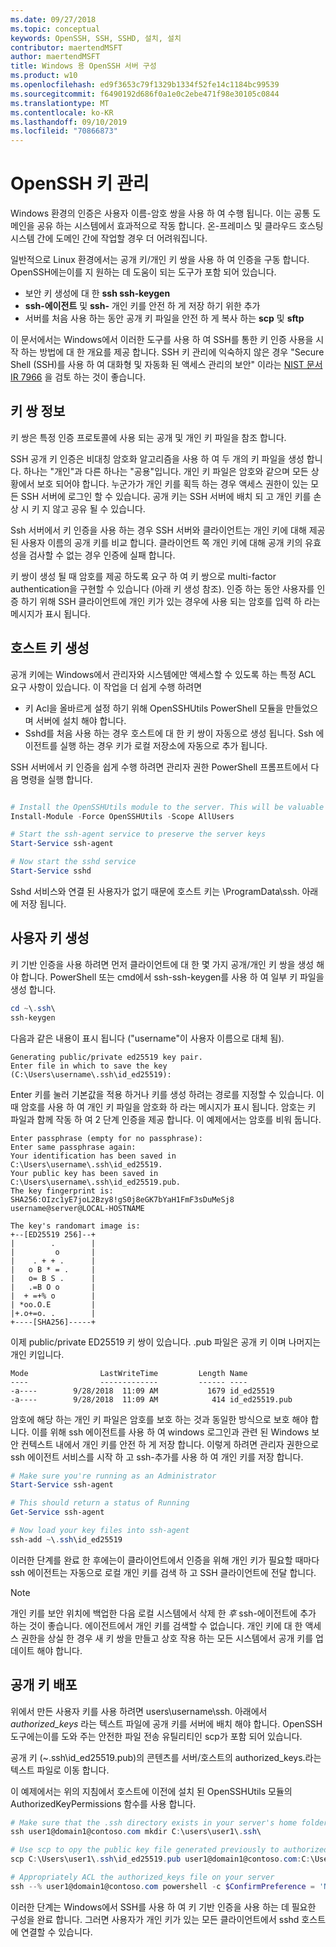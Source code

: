 ```yaml
---
ms.date: 09/27/2018
ms.topic: conceptual
keywords: OpenSSH, SSH, SSHD, 설치, 설치
contributor: maertendMSFT
author: maertendMSFT
title: Windows 용 OpenSSH 서버 구성
ms.product: w10
ms.openlocfilehash: ed9f3653c79f1329b1334f52fe14c1184bc99539
ms.sourcegitcommit: f6490192d686f0a1e0c2ebe471f98e30105c0844
ms.translationtype: MT
ms.contentlocale: ko-KR
ms.lasthandoff: 09/10/2019
ms.locfileid: "70866873"
---
```

# <a name="openssh-key-management"></a>OpenSSH 키 관리

Windows 환경의 인증은 사용자 이름-암호 쌍을 사용 하 여 수행 됩니다.
이는 공통 도메인을 공유 하는 시스템에서 효과적으로 작동 합니다. 온-프레미스 및 클라우드 호스팅 시스템 간에 도메인 간에 작업할 경우 더 어려워집니다.

일반적으로 Linux 환경에서는 공개 키/개인 키 쌍을 사용 하 여 인증을 구동 합니다.
OpenSSH에는이를 지 원하는 데 도움이 되는 도구가 포함 되어 있습니다.

* 보안 키 생성에 대 한 __ssh ssh-keygen__
* __ssh-에이전트__ 및 __ssh-__ 개인 키를 안전 하 게 저장 하기 위한 추가
* 서버를 처음 사용 하는 동안 공개 키 파일을 안전 하 게 복사 하는 __scp__ 및 __sftp__

이 문서에서는 Windows에서 이러한 도구를 사용 하 여 SSH를 통한 키 인증 사용을 시작 하는 방법에 대 한 개요를 제공 합니다. SSH 키 관리에 익숙하지 않은 경우 "Secure Shell (SSH)를 사용 하 여 대화형 및 자동화 된 액세스 관리의 보안" 이라는 [NIST 문서 IR 7966](http://nvlpubs.nist.gov/nistpubs/ir/2015/NIST.IR.7966.pdf) 을 검토 하는 것이 좋습니다.

## <a name="about-key-pairs"></a>키 쌍 정보

키 쌍은 특정 인증 프로토콜에 사용 되는 공개 및 개인 키 파일을 참조 합니다. 

SSH 공개 키 인증은 비대칭 암호화 알고리즘을 사용 하 여 두 개의 키 파일을 생성 합니다. 하나는 "개인"과 다른 하나는 "공용"입니다. 개인 키 파일은 암호와 같으며 모든 상황에서 보호 되어야 합니다. 누군가가 개인 키를 획득 하는 경우 액세스 권한이 있는 모든 SSH 서버에 로그인 할 수 있습니다. 공개 키는 SSH 서버에 배치 되 고 개인 키를 손상 시 키 지 않고 공유 될 수 있습니다.

Ssh 서버에서 키 인증을 사용 하는 경우 SSH 서버와 클라이언트는 개인 키에 대해 제공 된 사용자 이름의 공개 키를 비교 합니다. 클라이언트 쪽 개인 키에 대해 공개 키의 유효성을 검사할 수 없는 경우 인증에 실패 합니다. 

키 쌍이 생성 될 때 암호를 제공 하도록 요구 하 여 키 쌍으로 multi-factor authentication을 구현할 수 있습니다 (아래 키 생성 참조). 인증 하는 동안 사용자를 인증 하기 위해 SSH 클라이언트에 개인 키가 있는 경우에 사용 되는 암호를 입력 하 라는 메시지가 표시 됩니다. 

## <a name="host-key-generation"></a>호스트 키 생성

공개 키에는 Windows에서 관리자와 시스템에만 액세스할 수 있도록 하는 특정 ACL 요구 사항이 있습니다. 이 작업을 더 쉽게 수행 하려면 

* 키 Acl을 올바르게 설정 하기 위해 OpenSSHUtils PowerShell 모듈을 만들었으며 서버에 설치 해야 합니다.
* Sshd를 처음 사용 하는 경우 호스트에 대 한 키 쌍이 자동으로 생성 됩니다. Ssh 에이전트를 실행 하는 경우 키가 로컬 저장소에 자동으로 추가 됩니다. 

SSH 서버에서 키 인증을 쉽게 수행 하려면 관리자 권한 PowerShell 프롬프트에서 다음 명령을 실행 합니다.

```powershell

# Install the OpenSSHUtils module to the server. This will be valuable when deploying user keys.
Install-Module -Force OpenSSHUtils -Scope AllUsers

# Start the ssh-agent service to preserve the server keys
Start-Service ssh-agent

# Now start the sshd service
Start-Service sshd
```

Sshd 서비스와 연결 된 사용자가 없기 때문에 호스트 키는 \ProgramData\ssh. 아래에 저장 됩니다.


## <a name="user-key-generation"></a>사용자 키 생성

키 기반 인증을 사용 하려면 먼저 클라이언트에 대 한 몇 가지 공개/개인 키 쌍을 생성 해야 합니다. PowerShell 또는 cmd에서 ssh-ssh-keygen를 사용 하 여 일부 키 파일을 생성 합니다.

```powershell
cd ~\.ssh\
ssh-keygen
```

다음과 같은 내용이 표시 됩니다 ("username"이 사용자 이름으로 대체 됨).

```
Generating public/private ed25519 key pair.
Enter file in which to save the key (C:\Users\username\.ssh\id_ed25519):
```

Enter 키를 눌러 기본값을 적용 하거나 키를 생성 하려는 경로를 지정할 수 있습니다. 이때 암호를 사용 하 여 개인 키 파일을 암호화 하 라는 메시지가 표시 됩니다.
암호는 키 파일과 함께 작동 하 여 2 단계 인증을 제공 합니다. 이 예제에서는 암호를 비워 둡니다. 

```
Enter passphrase (empty for no passphrase): 
Enter same passphrase again: 
Your identification has been saved in C:\Users\username\.ssh\id_ed25519.
Your public key has been saved in C:\Users\username\.ssh\id_ed25519.pub.
The key fingerprint is: 
SHA256:OIzc1yE7joL2Bzy8!gS0j8eGK7bYaH1FmF3sDuMeSj8 username@server@LOCAL-HOSTNAME

The key's randomart image is:
+--[ED25519 256]--+
|        .        |
|         o       |
|    . + + .      |
|   o B * = .     |
|   o= B S .      |
|   .=B O o       |
|  + =+% o        |
| *oo.O.E         |
|+.o+=o. .        |
+----[SHA256]-----+
```

이제 public/private ED25519 키 쌍이 있습니다. .pub 파일은 공개 키 이며 나머지는 개인 키입니다.

```
Mode                LastWriteTime         Length Name
----                -------------         ------ ----
-a----        9/28/2018  11:09 AM           1679 id_ed25519
-a----        9/28/2018  11:09 AM            414 id_ed25519.pub
```

암호에 해당 하는 개인 키 파일은 암호를 보호 하는 것과 동일한 방식으로 보호 해야 합니다.
이를 위해 ssh 에이전트를 사용 하 여 windows 로그인과 관련 된 Windows 보안 컨텍스트 내에서 개인 키를 안전 하 게 저장 합니다. 이렇게 하려면 관리자 권한으로 ssh 에이전트 서비스를 시작 하 고 ssh-추가를 사용 하 여 개인 키를 저장 합니다. 

```powershell
# Make sure you're running as an Administrator
Start-Service ssh-agent

# This should return a status of Running
Get-Service ssh-agent

# Now load your key files into ssh-agent
ssh-add ~\.ssh\id_ed25519

```

이러한 단계를 완료 한 후에는이 클라이언트에서 인증을 위해 개인 키가 필요할 때마다 ssh 에이전트는 자동으로 로컬 개인 키를 검색 하 고 SSH 클라이언트에 전달 합니다.

> [!NOTE]
> 개인 키를 보안 위치에 백업한 다음 로컬 시스템에서 삭제 한 *후* ssh-에이전트에 추가 하는 것이 좋습니다.
> 에이전트에서 개인 키를 검색할 수 없습니다.
> 개인 키에 대 한 액세스 권한을 상실 한 경우 새 키 쌍을 만들고 상호 작용 하는 모든 시스템에서 공개 키를 업데이트 해야 합니다.

## <a name="deploying-the-public-key"></a>공개 키 배포

위에서 만든 사용자 키를 사용 하려면 users\username\ssh. 아래에서 *authorized_keys* 라는 텍스트 파일에 공개 키를 서버에 배치 해야 합니다. OpenSSH 도구에는이를 도와 주는 안전한 파일 전송 유틸리티인 scp가 포함 되어 있습니다.

공개 키 (~\.ssh\id_ed25519.pub)의 콘텐츠를 서버/호스트의 authorized_keys\.라는 텍스트 파일로 이동 합니다.

이 예제에서는 위의 지침에서 호스트에 이전에 설치 된 OpenSSHUtils 모듈의 AuthorizedKeyPermissions 함수를 사용 합니다.

```powershell
# Make sure that the .ssh directory exists in your server's home folder
ssh user1@domain1@contoso.com mkdir C:\users\user1\.ssh\

# Use scp to opy the public key file generated previously to authorized_keys on your server
scp C:\Users\user1\.ssh\id_ed25519.pub user1@domain1@contoso.com:C:\Users\user1\.ssh\authorized_keys

# Appropriately ACL the authorized_keys file on your server  
ssh --% user1@domain1@contoso.com powershell -c $ConfirmPreference = 'None'; Repair-AuthorizedKeyPermission C:\Users\user1\.ssh\authorized_keys
```

이러한 단계는 Windows에서 SSH를 사용 하 여 키 기반 인증을 사용 하는 데 필요한 구성을 완료 합니다.
그러면 사용자가 개인 키가 있는 모든 클라이언트에서 sshd 호스트에 연결할 수 있습니다.

